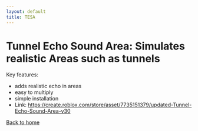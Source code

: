 ```yaml
---
layout: default
title: TESA
---
```


# Tunnel Echo Sound Area: Simulates realistic Areas such as tunnels

Key features:
- adds realistic echo in areas
- easy to multiply
- simple installation
- Link: https://create.roblox.com/store/asset/7735151379/updated-Tunnel-Echo-Sound-Area-v30

[Back to home](index.html)
